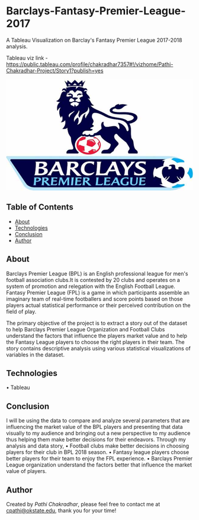 # Barclays-Fantasy-Premier-League-2017
A Tableau Visualization on Barclay's Fantasy Premier League 2017-2018 analysis.

Tableau viz link - https://public.tableau.com/profile/chakradhar7357#!/vizhome/Pathi-Chakradhar-Project/Story1?publish=yes

<img src="images/barclays.jpg" width="600" height="300">

## Table of Contents
* [About](#about)
* [Technologies](#technologies)
* [Conclusion](#conclusion)
* [Author](#author)

## About
Barclays Premier League (BPL) is an English professional league for men's football association clubs.It is contested by 20 clubs and operates on a system of promotion and relegation with the English Football League. Fantasy Premier League (FPL) is a game in which participants assemble an imaginary team of real-time footballers and score points based on those players actual statistical performance or their perceived contribution on the field of play. 

The primary objective of the project is to extract a story out of the dataset to help Barclays Premier League Organization and Football Clubs understand the factors that influence the players market value and to help the Fantasy League players to choose the right players in their team. The story contains descriptive analysis using various statistical visualizations of variables in the dataset.

## Technologies
•	 Tableau

## Conclusion
I will be using the data to compare and analyze several parameters that are influencing the market value of the BPL players and presenting that data visually to my audience and bringing out a new perspective to my audience thus helping them make better decisions for their endeavors.
Through my analysis and data story,
• Football clubs make better decisions in choosing players for their club in BPL 2018 season.
• Fantasy league players choose better players for their team to enjoy the FPL experience.
• Barclays Premier League organization understand the factors better that influence the market value of players.

## Author
Created by *Pathi Chakradhar*, please feel free to contact me at cpathi@okstate.edu, thank you for your time!
